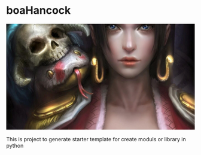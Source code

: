 # boaHancock
![Logo](.github/boa.jpg)

This is project to generate starter template for create moduls or library in python
